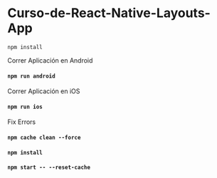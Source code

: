 # Curso-de-React-Native-Layouts-App

`npm install`

Correr Aplicación en Android
#### `npm run android`
 
Correr Aplicación en iOS
#### `npm run ios`


Fix Errors
#### `npm cache clean --force`
#### `npm install`
#### `npm start -- --reset-cache`
